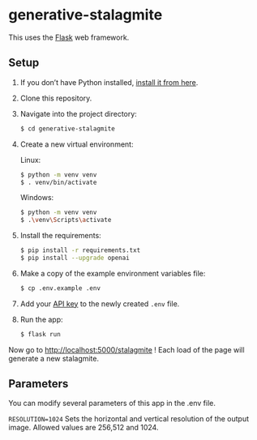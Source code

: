 # generative-stalagmite


This uses the [Flask](https://flask.palletsprojects.com/en/2.0.x/) web framework. 

## Setup

1. If you don’t have Python installed, [install it from here](https://www.python.org/downloads/).

2. Clone this repository.

3. Navigate into the project directory:

   ```bash
   $ cd generative-stalagmite
   ```

4. Create a new virtual environment:

	Linux:
   ```bash
   $ python -m venv venv
   $ . venv/bin/activate
   ```
   
   Windows:
   ```bash
   $ python -m venv venv
   $ .\venv\Scripts\activate
   ```

5. Install the requirements:

   ```bash
   $ pip install -r requirements.txt
   $ pip install --upgrade openai
   ```


6. Make a copy of the example environment variables file:

   ```bash
   $ cp .env.example .env
   ```

7. Add your [API key](https://beta.openai.com/account/api-keys) to the newly created `.env` file.

8. Run the app:

   ```bash
   $ flask run
   ```

Now go to [http://localhost:5000/stalagmite](http://localhost:5000/stalagmite) ! Each load of the page will generate a new stalagmite. 


## Parameters
You can modify several parameters of this app in the .env file.

`RESOLUTION=1024`
Sets the horizontal and vertical resolution of the output image. Allowed values are 256,512 and 1024.
